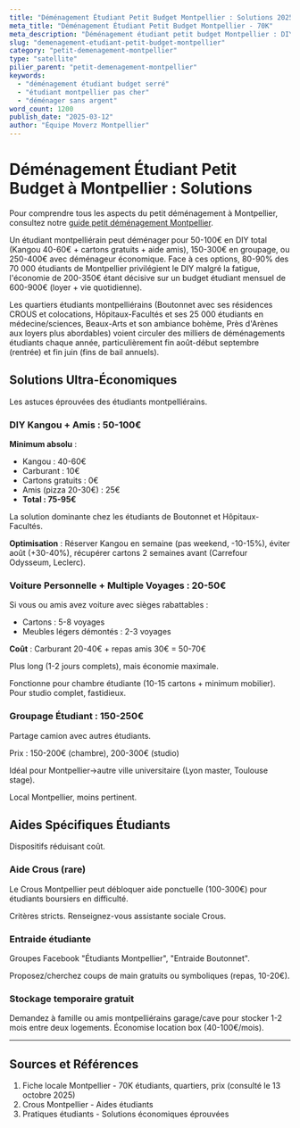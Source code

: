 ```yaml
---
title: "Déménagement Étudiant Petit Budget Montpellier : Solutions 2025"
meta_title: "Déménagement Étudiant Petit Budget Montpellier - 70K"
meta_description: "Déménagement étudiant petit budget Montpellier : DIY 50-100€, groupage 150-300€. 70K étudiants, astuces."
slug: "demenagement-etudiant-petit-budget-montpellier"
category: "petit-demenagement-montpellier"
type: "satellite"
pilier_parent: "petit-demenagement-montpellier"
keywords:
  - "déménagement étudiant budget serré"
  - "étudiant montpellier pas cher"
  - "déménager sans argent"
word_count: 1200
publish_date: "2025-03-12"
author: "Équipe Moverz Montpellier"
---
```


# Déménagement Étudiant Petit Budget à Montpellier : Solutions


Pour comprendre tous les aspects du petit déménagement à Montpellier, consultez notre [guide petit déménagement Montpellier](/blog/petit-demenagement-montpellier/petit-demenagement-montpellier).


Un étudiant montpelliérain peut déménager pour 50-100€ en DIY total (Kangou 40-60€ + cartons gratuits + aide amis), 150-300€ en groupage, ou 250-400€ avec déménageur économique. Face à ces options, 80-90% des 70 000 étudiants de Montpellier privilégient le DIY malgré la fatigue, l'économie de 200-350€ étant décisive sur un budget étudiant mensuel de 600-900€ (loyer + vie quotidienne).

Les quartiers étudiants montpelliérains (Boutonnet avec ses résidences CROUS et colocations, Hôpitaux-Facultés et ses 25 000 étudiants en médecine/sciences, Beaux-Arts et son ambiance bohème, Près d'Arènes aux loyers plus abordables) voient circuler des milliers de déménagements étudiants chaque année, particulièrement fin août-début septembre (rentrée) et fin juin (fins de bail annuels).

## Solutions Ultra-Économiques

Les astuces éprouvées des étudiants montpelliérains.

### DIY Kangou + Amis : 50-100€

**Minimum absolu** :
- Kangou : 40-60€
- Carburant : 10€
- Cartons gratuits : 0€
- Amis (pizza 20-30€) : 25€
- **Total : 75-95€**

La solution dominante chez les étudiants de Boutonnet et Hôpitaux-Facultés.

**Optimisation** : Réserver Kangou en semaine (pas weekend, -10-15%), éviter août (+30-40%), récupérer cartons 2 semaines avant (Carrefour Odysseum, Leclerc).

### Voiture Personnelle + Multiple Voyages : 20-50€

Si vous ou amis avez voiture avec sièges rabattables :
- Cartons : 5-8 voyages
- Meubles légers démontés : 2-3 voyages

**Coût** : Carburant 20-40€ + repas amis 30€ = 50-70€

Plus long (1-2 jours complets), mais économie maximale.

Fonctionne pour chambre étudiante (10-15 cartons + minimum mobilier). Pour studio complet, fastidieux.

### Groupage Étudiant : 150-250€

Partage camion avec autres étudiants.

Prix : 150-200€ (chambre), 200-300€ (studio)

Idéal pour Montpellier→autre ville universitaire (Lyon master, Toulouse stage).

Local Montpellier, moins pertinent.

## Aides Spécifiques Étudiants

Dispositifs réduisant coût.

### Aide Crous (rare)

Le Crous Montpellier peut débloquer aide ponctuelle (100-300€) pour étudiants boursiers en difficulté.

Critères stricts. Renseignez-vous assistante sociale Crous.

### Entraide étudiante

Groupes Facebook "Étudiants Montpellier", "Entraide Boutonnet".

Proposez/cherchez coups de main gratuits ou symboliques (repas, 10-20€).

### Stockage temporaire gratuit

Demandez à famille ou amis montpelliérains garage/cave pour stocker 1-2 mois entre deux logements. Économise location box (40-100€/mois).

---

## Sources et Références

1. Fiche locale Montpellier - 70K étudiants, quartiers, prix (consulté le 13 octobre 2025)
2. Crous Montpellier - Aides étudiants
3. Pratiques étudiants - Solutions économiques éprouvées

